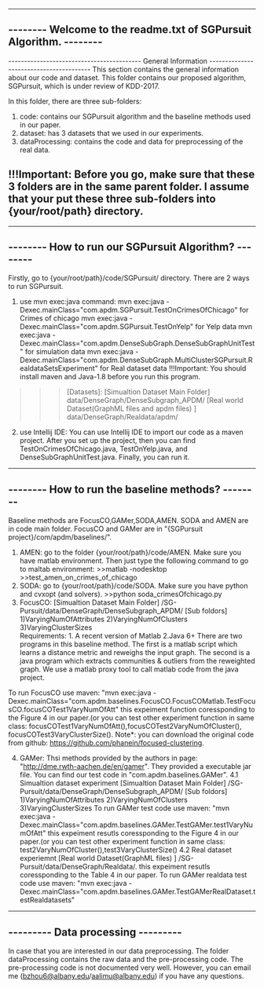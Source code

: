 -------------------------------------------------------------------------------------------------------
--------                  Welcome to the readme.txt of SGPursuit Algorithm.                    --------
-------------------------------------------------------------------------------------------------------


------------------------------------------ General Information ----------------------------------------
This section contains the general information about our code and dataset. 
This folder contains our proposed algorithm, SGPursuit, which is under review of KDD-2017. 

In this folder, there are  three sub-folders:
1. code: contains our SGPursuit algorithm and the baseline methods used in our paper.
2. dataset: has 3 datasets that we used in our experiments.
3. dataProcessing: contains the code and data for preprocessing of the real data.

!!!Important: Before you go, make sure that these 3 folders are in the same parent folder.
I assume that your put these three sub-folders into {your/root/path} directory.
-------------------------------------------------------------------------------------------------------


-------------------------------------------------------------------------------------------------------
--------                        How to run our SGPursuit Algorithm?                            --------
-------------------------------------------------------------------------------------------------------
Firstly, go to {your/root/path}/code/SGPursuit/ directory. There are 2 ways to run SGPursuit. 

1. use mvn exec:java command:
mvn exec:java -Dexec.mainClass="com.apdm.SGPursuit.TestOnCrimesOfChicago"  for Crimes of chicago
mvn exec:java -Dexec.mainClass="com.apdm.SGPursuit.TestOnYelp"  		for Yelp data
mvn exec:java -Dexec.mainClass="com.apdm.DenseSubGraph.DenseSubGraphUnitTest" for simulation data
mvn exec:java -Dexec.mainClass="com.apdm.DenseSubGraph.MultiClusterSGPursuit.RealdataSetsExperiment" for Real dataset data
!!!Important: You should install maven and Java-1.8 before you run this program.
>>>[Datasets]: 
[Simualtion Dataset Main Folder] data/DenseGraph/DenseSubgraph_APDM/
[Real world Dataset(GraphML files and apdm files) ] data/DenseGraph/Realdata/apdm/

2. use Intellij IDE:
You can use Intellij IDE to import our code as a maven project. 
After you set up the project, then you can find TestOnCrimesOfChicago.java, TestOnYelp.java, and
DenseSubGraphUnitTest.java. Finally, you can run it.


-------------------------------------------------------------------------------------------------------
--------                         How to run the baseline methods?                              --------
-------------------------------------------------------------------------------------------------------
Baseline methods are FocusCO,GAMer,SODA,AMEN. 
SODA and AMEN are in code main folder.
FocusCO and GAMer are in "{SGPursuit project}/com/apdm/baselines/".

1. AMEN: go to the folder {your/root/path}/code/AMEN. Make sure you have matlab environment.
Then just type the following command to go to maltab environment:
                >>matlab -nodesktop
                >>test_amen_on_crimes_of_chicago
2. SODA: go to {your/root/path}/code/SODA. Make sure you have python and cvxopt (and solvers).
                >>python soda_crimesOfchicago.py
3. FocusCO:
[Simualtion Dataset Main Folder] /SG-Pursuit/data/DenseGraph/DenseSubgraph_APDM/ 
[Sub foldors] 1)VaryingNumOfAttributes 2)VaryingNumOfClusters 3)VaryingClusterSizes  
Requirements: 1. A recent version of Matlab
	          2.Java 6+
There are two programs in this baseline method. The first is a matlab script which learns a distance 
metric and reweighs the input graph. The second is a java program which extracts communities & outliers 
from the reweighted graph. We use a matlab proxy tool to call matlab code from the java project. 

To run FocusCO use maven:
"mvn exec:java -Dexec.mainClass="com.apdm.baselines.FocusCO.FocusCOMatlab.TestFocusCO.focusCOTest1VaryNumOfAtt"
this expeiment function coressponding to the Figure 4 in our paper.(or you can test other experiment 
function in same class: focusCOTest1VaryNumOfAtt(),focusCOTest2VaryNumOfCluster(),
focusCOTest3VaryClusterSize(). Note*: you can download the original code from github: 
https://github.com/phanein/focused-clustering. 

4. GAMer:
Thsi methods provided by the authors in page: "http://dme.rwth-aachen.de/en/gamer". 
They provided a executable jar file. You can find our test code in 
"com.apdm.baselines.GAMer". 
4.1 Simualtion dataset experiment
[Simualtion Dataset Main Folder] /SG-Pursuit/data/DenseGraph/DenseSubgraph_APDM/ 
[Sub foldors] 1)VaryingNumOfAttributes 2)VaryingNumOfClusters 3)VaryingClusterSizes 
To run GAMer test code use maven:
"mvn exec:java -Dexec.mainClass="com.apdm.baselines.GAMer.TestGAMer.test1VaryNumOfAtt" 
this expeiment resutls coressponding to the Figure 4 in our paper.(or you can test other experiment 
function in same class: test2VaryNumOfCluster(),test3VaryClusterSize() 
4.2 Real dataset experiemnt
[Real world Dataset(GraphML files) ] /SG-Pursuit/data/DenseGraph/Realdata/. 
this expeiment resutls coressponding to the Table 4 in our paper.
To run GAMer realdata test code use maven:
"mvn exec:java -Dexec.mainClass="com.apdm.baselines.GAMer.TestGAMerRealDataset.testRealdatasets" 
-------------------------------------------------------------------------------------------------------
---------                               Data processing                                       ---------
-------------------------------------------------------------------------------------------------------
In case that you are interested in our data preprocessing. The folder dataProcessing contains the 
raw data and the pre-processing code. The pre-processing code is not documented very well. However,
you can email me (bzhou6@albany.edu/aalimu@albany.edu) if you have any questions.
